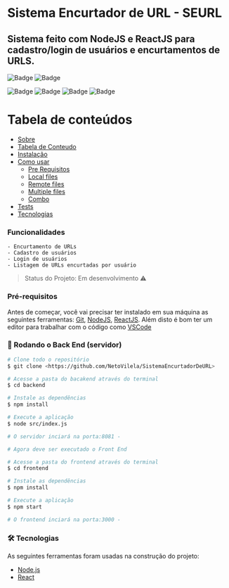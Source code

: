 # Sistema Encurtador de URL - SEURL

## Sistema feito com NodeJS e ReactJS para cadastro/login de usuários e encurtamentos de URLS.

![Badge](https://img.shields.io/static/v1?label=react&message=framework&color=blue&style=for-the-badge&logo=REACT)
![Badge](https://img.shields.io/static/v1?label=node&message=&color=green&style=for-the-badge&logo=NODE)

![Badge](https://img.shields.io/github/issues/NetoVilela/SistemaEncurtadorDeURL)
![Badge](https://img.shields.io/github/forks/NetoVilela/SistemaEncurtadorDeURL)
![Badge](https://img.shields.io/github/stars/NetoVilela/SistemaEncurtadorDeURL)
![Badge](https://img.shields.io/github/license/NetoVilela/SistemaEncurtadorDeURL)

Tabela de conteúdos
=================
<!--ts-->
   * [Sobre](#Sobre)
   * [Tabela de Conteudo](#tabela-de-conteudo)
   * [Instalação](#instalacao)
   * [Como usar](#como-usar)
      * [Pre Requisitos](#pre-requisitos)
      * [Local files](#local-files)
      * [Remote files](#remote-files)
      * [Multiple files](#multiple-files)
      * [Combo](#combo)
   * [Tests](#testes)
   * [Tecnologias](#tecnologias)
<!--te-->

### Funcionalidades
    - Encurtamento de URLs
    - Cadastro de usuários
    - Login de usuários
    - Listagem de URLs encurtadas por usuário

> Status do Projeto: Em desenvolvimento :warning:

### Pré-requisitos

Antes de começar, você vai precisar ter instalado em sua máquina as seguintes ferramentas:
[Git](https://git-scm.com), [NodeJS](https://nodejs.org/en/), [ReactJS](https://pt-br.reactjs.org/). 
Além disto é bom ter um editor para trabalhar com o código como [VSCode](https://code.visualstudio.com/)

### 🎲 Rodando o Back End (servidor)

```bash
# Clone todo o repositório
$ git clone <https://github.com/NetoVilela/SistemaEncurtadorDeURL>

# Acesse a pasta do bacakend através do terminal
$ cd backend

# Instale as dependências
$ npm install

# Execute a aplicação 
$ node src/index.js

# O servidor inciará na porta:8081 - 

# Agora deve ser executado o Front End
```

```bash
# Acesse a pasta do frontend através do terminal
$ cd frontend

# Instale as dependências
$ npm install

# Execute a aplicação 
$ npm start

# O frontend inciará na porta:3000 - 

```

### 🛠 Tecnologias

As seguintes ferramentas foram usadas na construção do projeto:

- [Node.js](https://nodejs.org/en/)
- [React](https://pt-br.reactjs.org/)
